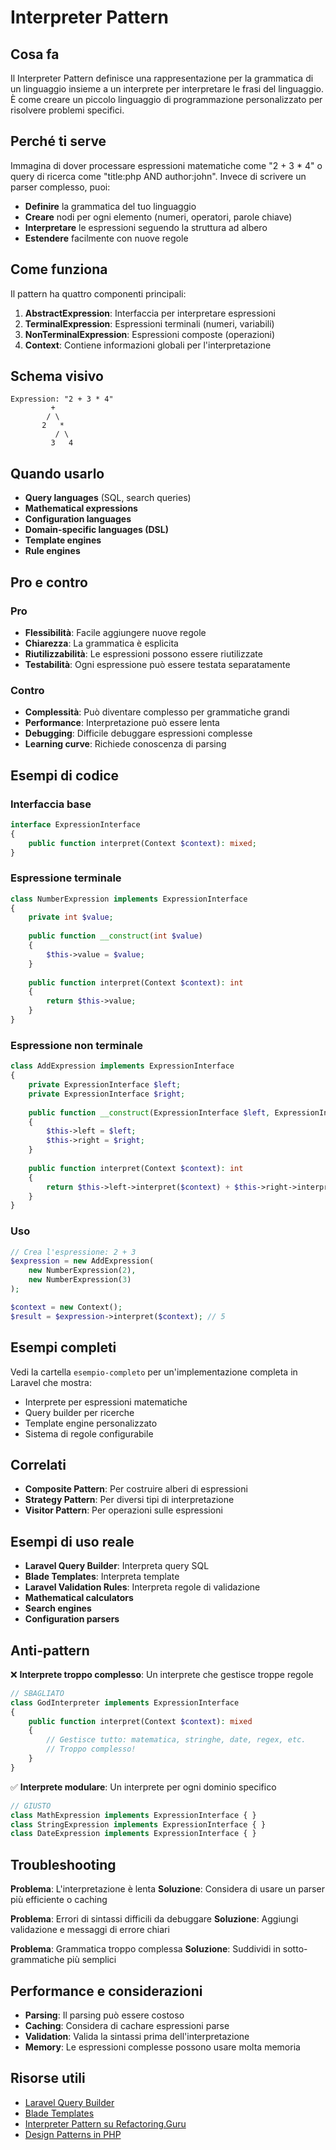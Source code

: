 # Interpreter Pattern

## Cosa fa

Il Interpreter Pattern definisce una rappresentazione per la grammatica di un linguaggio insieme a un interprete per interpretare le frasi del linguaggio. È come creare un piccolo linguaggio di programmazione personalizzato per risolvere problemi specifici.

## Perché ti serve

Immagina di dover processare espressioni matematiche come "2 + 3 * 4" o query di ricerca come "title:php AND author:john". Invece di scrivere un parser complesso, puoi:

- **Definire** la grammatica del tuo linguaggio
- **Creare** nodi per ogni elemento (numeri, operatori, parole chiave)
- **Interpretare** le espressioni seguendo la struttura ad albero
- **Estendere** facilmente con nuove regole

## Come funziona

Il pattern ha quattro componenti principali:

1. **AbstractExpression**: Interfaccia per interpretare espressioni
2. **TerminalExpression**: Espressioni terminali (numeri, variabili)
3. **NonTerminalExpression**: Espressioni composte (operazioni)
4. **Context**: Contiene informazioni globali per l'interpretazione

## Schema visivo

```
Expression: "2 + 3 * 4"
         +
        / \
       2   *
          / \
         3   4
```

## Quando usarlo

- **Query languages** (SQL, search queries)
- **Mathematical expressions**
- **Configuration languages**
- **Domain-specific languages (DSL)**
- **Template engines**
- **Rule engines**

## Pro e contro

### Pro
- **Flessibilità**: Facile aggiungere nuove regole
- **Chiarezza**: La grammatica è esplicita
- **Riutilizzabilità**: Le espressioni possono essere riutilizzate
- **Testabilità**: Ogni espressione può essere testata separatamente

### Contro
- **Complessità**: Può diventare complesso per grammatiche grandi
- **Performance**: Interpretazione può essere lenta
- **Debugging**: Difficile debuggare espressioni complesse
- **Learning curve**: Richiede conoscenza di parsing

## Esempi di codice

### Interfaccia base
```php
interface ExpressionInterface
{
    public function interpret(Context $context): mixed;
}
```

### Espressione terminale
```php
class NumberExpression implements ExpressionInterface
{
    private int $value;
    
    public function __construct(int $value)
    {
        $this->value = $value;
    }
    
    public function interpret(Context $context): int
    {
        return $this->value;
    }
}
```

### Espressione non terminale
```php
class AddExpression implements ExpressionInterface
{
    private ExpressionInterface $left;
    private ExpressionInterface $right;
    
    public function __construct(ExpressionInterface $left, ExpressionInterface $right)
    {
        $this->left = $left;
        $this->right = $right;
    }
    
    public function interpret(Context $context): int
    {
        return $this->left->interpret($context) + $this->right->interpret($context);
    }
}
```

### Uso
```php
// Crea l'espressione: 2 + 3
$expression = new AddExpression(
    new NumberExpression(2),
    new NumberExpression(3)
);

$context = new Context();
$result = $expression->interpret($context); // 5
```

## Esempi completi

Vedi la cartella `esempio-completo` per un'implementazione completa in Laravel che mostra:
- Interprete per espressioni matematiche
- Query builder per ricerche
- Template engine personalizzato
- Sistema di regole configurabile

## Correlati

- **Composite Pattern**: Per costruire alberi di espressioni
- **Strategy Pattern**: Per diversi tipi di interpretazione
- **Visitor Pattern**: Per operazioni sulle espressioni

## Esempi di uso reale

- **Laravel Query Builder**: Interpreta query SQL
- **Blade Templates**: Interpreta template
- **Laravel Validation Rules**: Interpreta regole di validazione
- **Mathematical calculators**
- **Search engines**
- **Configuration parsers**

## Anti-pattern

❌ **Interprete troppo complesso**: Un interprete che gestisce troppe regole
```php
// SBAGLIATO
class GodInterpreter implements ExpressionInterface
{
    public function interpret(Context $context): mixed
    {
        // Gestisce tutto: matematica, stringhe, date, regex, etc.
        // Troppo complesso!
    }
}
```

✅ **Interprete modulare**: Un interprete per ogni dominio specifico
```php
// GIUSTO
class MathExpression implements ExpressionInterface { }
class StringExpression implements ExpressionInterface { }
class DateExpression implements ExpressionInterface { }
```

## Troubleshooting

**Problema**: L'interpretazione è lenta
**Soluzione**: Considera di usare un parser più efficiente o caching

**Problema**: Errori di sintassi difficili da debuggare
**Soluzione**: Aggiungi validazione e messaggi di errore chiari

**Problema**: Grammatica troppo complessa
**Soluzione**: Suddividi in sotto-grammatiche più semplici

## Performance e considerazioni

- **Parsing**: Il parsing può essere costoso
- **Caching**: Considera di cachare espressioni parse
- **Validation**: Valida la sintassi prima dell'interpretazione
- **Memory**: Le espressioni complesse possono usare molta memoria

## Risorse utili

- [Laravel Query Builder](https://laravel.com/docs/queries)
- [Blade Templates](https://laravel.com/docs/blade)
- [Interpreter Pattern su Refactoring.Guru](https://refactoring.guru/design-patterns/interpreter)
- [Design Patterns in PHP](https://designpatternsphp.readthedocs.io/)

